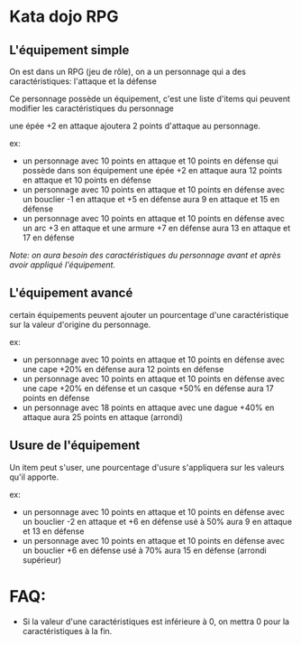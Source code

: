  
# Kata dojo RPG

## L'équipement simple

On est dans un RPG (jeu de rôle), on a un personnage qui a des caractéristiques: l'attaque et la défense

Ce personnage possède un équipement, c'est une liste d'items qui peuvent modifier les caractéristiques du personnage

une épée +2 en attaque ajoutera 2 points d'attaque au personnage.

ex:
- un personnage avec 10 points en attaque et 10 points en défense qui possède dans son équipement une épée +2 en attaque aura 12 points en attaque et 10 points en défense
- un personnage avec 10 points en attaque et 10 points en défense avec un bouclier -1 en attaque et +5 en défense aura 9 en attaque et 15 en défense
- un personnage avec 10 points en attaque et 10 points en défense avec un arc +3 en attaque et une armure +7 en défense aura 13 en attaque et 17 en défense

*Note: on aura besoin des caractéristiques du personnage avant et après avoir appliqué l'équipement.*

## L'équipement avancé

certain équipements peuvent ajouter un pourcentage d'une caractéristique sur la valeur d'origine du personnage.

ex:
- un personnage avec 10 points en attaque et 10 points en défense avec une cape +20% en défense aura 12 points en défense
- un personnage avec 10 points en attaque et 10 points en défense avec une cape +20% en défense et un casque +50% en défense aura 17 points en défense
- un personnage avec 18 points en attaque avec une dague +40% en attaque aura 25 points en attaque (arrondi)

## Usure de l'équipement

Un item peut s'user, une pourcentage d'usure s'appliquera sur les valeurs qu'il apporte.

ex:
- un personnage avec 10 points en attaque et 10 points en défense avec un bouclier -2 en attaque et +6 en défense usé à 50% aura 9 en attaque et 13 en défense
- un personnage avec 10 points en attaque et 10 points en défense avec un bouclier +6 en défense usé à 70% aura 15 en défense (arrondi supérieur)


# FAQ:

- Si la valeur d'une caractéristiques est inférieure à 0, on mettra 0 pour la caractéristiques à la fin.
